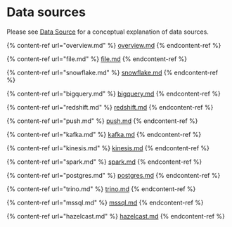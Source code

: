# Data sources

Please see [Data Source](../../getting-started/concepts/data-ingestion.md) for a conceptual explanation of data sources.

{% content-ref url="overview.md" %}
[overview.md](overview.md)
{% endcontent-ref %}

{% content-ref url="file.md" %}
[file.md](file.md)
{% endcontent-ref %}

{% content-ref url="snowflake.md" %}
[snowflake.md](snowflake.md)
{% endcontent-ref %}

{% content-ref url="bigquery.md" %}
[bigquery.md](bigquery.md)
{% endcontent-ref %}

{% content-ref url="redshift.md" %}
[redshift.md](redshift.md)
{% endcontent-ref %}

{% content-ref url="push.md" %}
[push.md](push.md)
{% endcontent-ref %}

{% content-ref url="kafka.md" %}
[kafka.md](kafka.md)
{% endcontent-ref %}

{% content-ref url="kinesis.md" %}
[kinesis.md](kinesis.md)
{% endcontent-ref %}

{% content-ref url="spark.md" %}
[spark.md](spark.md)
{% endcontent-ref %}

{% content-ref url="postgres.md" %}
[postgres.md](postgres.md)
{% endcontent-ref %}

{% content-ref url="trino.md" %}
[trino.md](trino.md)
{% endcontent-ref %}

{% content-ref url="mssql.md" %}
[mssql.md](mssql.md)
{% endcontent-ref %}

{% content-ref url="hazelcast.md" %}
[hazelcast.md](hazelcast.md)
{% endcontent-ref %}
